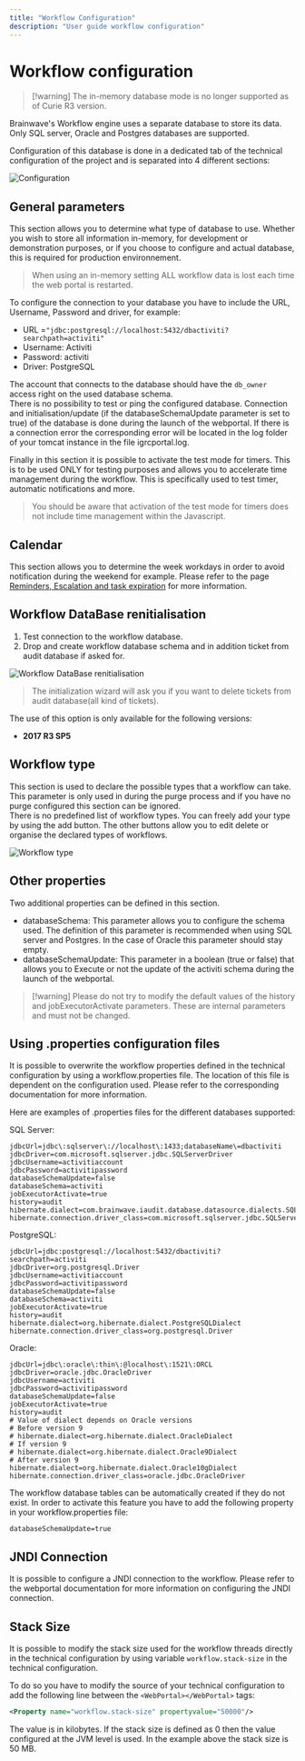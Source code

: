 ```yaml
---
title: "Workflow Configuration"
description: "User guide workflow configuration"
---
```


# Workflow configuration

> [!warning] The in-memory database mode is no longer supported as of Curie R3 version.

Brainwave's Workflow engine uses a separate database to store its data. Only SQL server, Oracle and Postgres databases are supported.  

Configuration of this database is done in a dedicated tab of the technical configuration of the project and is separated into 4 different sections:  

![Configuration](./images/workflow_config_001.png "Configuration")  

## General parameters

This section allows you to determine what type of database to use. Whether you wish to store all information in-memory, for development or demonstration purposes, or if you choose to configure and actual database, this is required for production environnement.  

> When using an in-memory setting ALL workflow data is lost each time the web portal is restarted.  

To configure the connection to your database you have to include the URL, Username, Password and driver, for example:  

- URL =`"jdbc:postgresql://localhost:5432/dbactiviti?searchpath=activiti"`
- Username: Activiti
- Password: activiti
- Driver: PostgreSQL

The account that connects to the database should have the `db_owner` access right on the used database schema.  
There is no possibility to test or ping the configured database. Connection and initialisation/update (if the databaseSchemaUpdate parameter is set to true) of the database is done during the launch of the webportal. If there is a connection error the corresponding error will be located in the log folder of your tomcat instance in the file igrcportal.log.  

Finally in this section it is possible to activate the test mode for timers. This is to be used ONLY for testing purposes and allows you to accelerate time management during the workflow. This is specifically used to test timer, automatic notifications and more.  

> You should be aware that activation of the test mode for timers does not include time management within the Javascript.  

## Calendar

This section allows you to determine the week workdays in order to avoid notification during the weekend for example. Please refer to the page [Reminders, Escalation and task expiration](./08-time-management#reminders-escalation-and-task-expiration) for more information.

## Workflow DataBase renitialisation

1. Test connection to the workflow database.
2. Drop and create workflow database schema and in addition ticket from audit database if asked for.  

![Workflow DataBase renitialisation](./images/workflow_config_002.png "Workflow DataBase renitialisation")  

> The initialization wizard will ask you if you want to delete tickets from audit database(all kind of tickets).  

The use of this option is only available for the following versions:  

- **2017 R3 SP5**  

## Workflow type

This section is used to declare the possible types that a workflow can take. This parameter is only used in during the purge process and if you have no purge configured this section can be ignored.  
There is no predefined list of workflow types. You can freely add your type by using the add button. The other buttons allow you to edit delete or organise the declared types of workflows.  

![Workflow type](./images/WF_type.png "Workflow type")  

## Other properties  

Two additional properties can be defined in this section.  

- databaseSchema: This parameter allows you to configure the schema used. The definition of this parameter is recommended when using SQL server and Postgres. In the case of Oracle this parameter should stay empty.
- databaseSchemaUpdate: This parameter in a boolean (true or false) that allows you to Execute or not the update of the activiti schema during the launch of the webportal.  

> [!warning] Please do not try to modify the default values of the history and jobExecutorActivate parameters. These are internal parameters and must not be changed.

## Using .properties configuration files

It is possible to overwrite the workflow properties defined in the technical configuration by using a workflow.properties file. The location of this file is dependent on the configuration used. Please refer to the corresponding documentation for more information.  

Here are examples of .properties files for the different databases supported:  

SQL Server:  

```properties
jdbcUrl=jdbc\:sqlserver\://localhost\:1433;databaseName\=dbactiviti
jdbcDriver=com.microsoft.sqlserver.jdbc.SQLServerDriver
jdbcUsername=activitiaccount
jdbcPassword=activitipassword
databaseSchemaUpdate=false
databaseSchema=activiti
jobExecutorActivate=true
history=audit
hibernate.dialect=com.brainwave.iaudit.database.datasource.dialects.SQLServerCustomDialect
hibernate.connection.driver_class=com.microsoft.sqlserver.jdbc.SQLServerDriver
```

PostgreSQL:  

```properties
jdbcUrl=jdbc:postgresql://localhost:5432/dbactiviti?searchpath=activiti
jdbcDriver=org.postgresql.Driver
jdbcUsername=activitiaccount
jdbcPassword=activitipassword
databaseSchemaUpdate=false
databaseSchema=activiti
jobExecutorActivate=true
history=audit
hibernate.dialect=org.hibernate.dialect.PostgreSQLDialect
hibernate.connection.driver_class=org.postgresql.Driver
```

Oracle:  

```properties
jdbcUrl=jdbc\:oracle\:thin\:@localhost\:1521\:ORCL
jdbcDriver=oracle.jdbc.OracleDriver
jdbcUsername=activiti
jdbcPassword=activitipassword
databaseSchemaUpdate=false
jobExecutorActivate=true
history=audit
# Value of dialect depends on Oracle versions
# Before version 9
# hibernate.dialect=org.hibernate.dialect.OracleDialect
# If version 9
# hibernate.dialect=org.hibernate.dialect.Oracle9Dialect
# After version 9
hibernate.dialect=org.hibernate.dialect.Oracle10gDialect
hibernate.connection.driver_class=oracle.jdbc.OracleDriver
```

The workflow database tables can be automatically created if they do not exist. In order to activate this feature you have to add the following property in your workflow.properties file:  

```properties
databaseSchemaUpdate=true
```  

## JNDI Connection

It is possible to configure a JNDI connection to the workflow. Please refer to the webportal documentation for more information on configuring the JNDI connection.  

## Stack Size

It is possible to modify the stack size used for the workflow threads directly in the technical configuration by using variable `workflow.stack-size` in the technical configuration.  

To do so you have to modify the source of your technical configuration to add the following line between the `<WebPortal></WebPortal>` tags:  

```xml
<Property name="workflow.stack-size" propertyvalue="50000"/>
```  

The value is in kilobytes. If the stack size is defined as 0 then the value configured at the JVM level is used. In the example above the stack size is 50 MB.  
